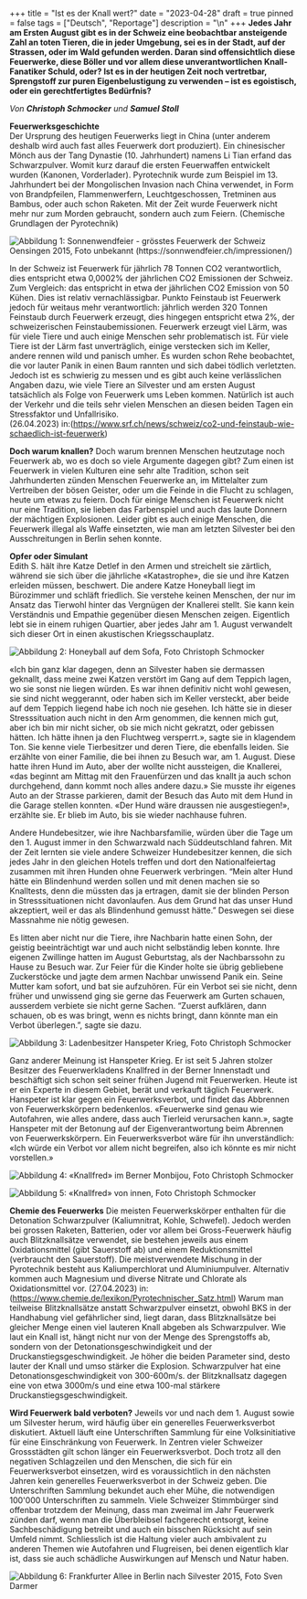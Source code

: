 +++
title = "Ist es der Knall wert?"
date = "2023-04-28"
draft = true
pinned = false
tags = ["Deutsch", "Reportage"]
description = "\n"
+++
**Jedes Jahr am Ersten August gibt es in der Schweiz eine beobachtbar ansteigende Zahl an toten Tieren, die in jeder Umgebung, sei es in der Stadt, auf der Strassen, oder im Wald gefunden werden. Daran sind offensichtlich diese Feuerwerke, diese Böller und vor allem diese unverantwortlichen Knall-Fanatiker Schuld, oder?
Ist es in der heutigen Zeit noch vertretbar, Sprengstoff zur puren Eigenbelustigung zu verwenden – ist es egoistisch, oder ein gerechtfertigtes Bedürfnis?**

*Von **Christoph Schmocker** und **Samuel Stoll***

**Feuerwerksgeschichte**\
Der Ursprung des heutigen Feuerwerks liegt in China (unter anderem deshalb wird auch fast alles Feuerwerk dort produziert). Ein chinesischer Mönch aus der Tang Dynastie (10. Jahrhundert) namens Li Tian erfand das Schwarzpulver. Womit kurz darauf die ersten Feuerwaffen entwickelt wurden (Kanonen, Vorderlader). Pyrotechnik wurde zum Beispiel im 13. Jahrhundert bei der Mongolischen Invasion nach China verwendet, in Form von Brandpfeilen, Flammenwerfern, Leuchtgeschossen, Tretminen aus Bambus, oder auch schon Raketen. Mit der Zeit wurde Feuerwerk nicht mehr nur zum Morden gebraucht, sondern auch zum Feiern. (Chemische Grundlagen der Pyrotechnik)

![Abbildung 1: Sonnenwendfeier - grösstes Feuerwerk der Schweiz   Oensingen 2015, Foto unbekannt (https://sonnwendfeier.ch/impressionen/)](bild5.jpg)

In der Schweiz ist Feuerwerk für jährlich 78 Tonnen CO2 verantwortlich, dies entspricht etwa 0,0002% der jährlichen CO2 Emissionen der Schweiz. Zum Vergleich: das entspricht in etwa der jährlichen CO2 Emission von 50 Kühen. Dies ist relativ vernachlässigbar. Punkto Feinstaub ist Feuerwerk jedoch für weitaus mehr verantwortlich: jährlich werden 320 Tonnen Feinstaub durch Feuerwerk erzeugt, dies hingegen entspricht etwa 2%, der schweizerischen Feinstaubemissionen. Feuerwerk erzeugt viel Lärm, was für viele Tiere und auch einige Menschen sehr problematisch ist. Für viele Tiere ist der Lärm fast unverträglich, einige verstecken sich im Keller, andere rennen wild und panisch umher. Es wurden schon Rehe beobachtet, die vor lauter Panik in einen Baum rannten und sich dabei tödlich verletzten. Jedoch ist es schwierig zu messen und es gibt auch keine verlässlichen Angaben dazu, wie viele Tiere an Silvester und am ersten August tatsächlich als Folge von Feuerwerk ums Leben kommen. Natürlich ist auch der Verkehr und die teils sehr vielen Menschen an diesen beiden Tagen ein Stressfaktor und Unfallrisiko.\
(26.04.2023) in:(<https://www.srf.ch/news/schweiz/co2-und-feinstaub-wie-schaedlich-ist-feuerwerk>)

**Doch warum knallen?**
Doch warum brennen Menschen heutzutage noch Feuerwerk ab, wo es doch so viele Argumente dagegen gibt? Zum einen ist Feuerwerk in vielen Kulturen eine sehr alte Tradition, schon seit Jahrhunderten zünden Menschen Feuerwerke an, im Mittelalter zum Vertreiben der bösen Geister, oder um die Feinde in die Flucht zu schlagen, heute um etwas zu feiern.
Doch für einige Menschen ist Feuerwerk nicht nur eine Tradition, sie lieben das Farbenspiel und auch das laute Donnern der mächtigen Explosionen. Leider gibt es auch einige Menschen, die Feuerwerk illegal als Waffe einsetzten, wie man am letzten Silvester bei den Ausschreitungen in Berlin sehen konnte. 

**Opfer oder Simulant**\
Edith S. hält ihre Katze Detlef in den Armen und streichelt sie zärtlich, während sie sich über die jährliche «Katastrophe», die sie und ihre Katzen erleiden müssen, beschwert. Die andere Katze Honeyball liegt im Bürozimmer und schläft friedlich. Sie verstehe keinen Menschen, der nur im Ansatz das Tierwohl hinter das Vergnügen der Knallerei stellt. Sie kann kein Verständnis und Empathie gegenüber diesen Menschen zeigen. Eigentlich lebt sie in einem ruhigen Quartier, aber jedes Jahr am 1. August verwandelt sich dieser Ort in einen akustischen Kriegsschauplatz. 

![Abbildung 2: Honeyball auf dem Sofa, Foto Christoph Schmocker](queency.jpg)


«Ich bin ganz klar dagegen, denn an Silvester haben sie dermassen geknallt, dass meine zwei Katzen verstört im Gang auf dem Teppich lagen, wo sie sonst nie liegen würden. Es war ihnen definitiv nicht wohl gewesen, sie sind nicht weggerannt, oder haben sich im Keller versteckt, aber beide auf dem Teppich liegend habe ich noch nie gesehen. Ich hätte sie in dieser Stresssituation auch nicht in den Arm genommen, die kennen mich gut, aber ich bin mir nicht sicher, ob sie mich nicht gekratzt, oder gebissen hätten. Ich hätte ihnen ja den Fluchtweg versperrt.», sagte sie in klagendem Ton. 
Sie kenne viele Tierbesitzer und deren Tiere, die ebenfalls leiden.
Sie erzählte von einer Familie, die bei ihnen zu Besuch war, am 1. August. Diese hatte ihren Hund im Auto, aber der wollte nicht aussteigen, die Knallerei, «das beginnt am Mittag mit den Frauenfürzen und das knallt ja auch schon durchgehend, dann kommt noch alles andere dazu.» Sie musste ihr eigenes Auto an der Strasse parkieren, damit der Besuch das Auto mit dem Hund in die Garage stellen konnten. «Der Hund wäre draussen nie ausgestiegen!», erzählte sie. Er blieb im Auto, bis sie wieder nachhause fuhren.

Andere Hundebesitzer, wie ihre Nachbarsfamilie, würden über die Tage um den 1. August immer in den Schwarzwald nach Süddeutschland fahren. Mit der Zeit lernten sie viele andere Schweizer Hundebesitzer kennen, die sich jedes Jahr in den gleichen Hotels treffen und dort den Nationalfeiertag zusammen mit ihren Hunden ohne Feuerwerk verbringen.
“Mein alter Hund hätte ein Blindenhund werden sollen und mit denen machen sie so Knalltests, denn die müssten das ja ertragen, damit sie der blinden Person in Stresssituationen nicht davonlaufen. Aus dem Grund hat das unser Hund akzeptiert, weil er das als Blindenhund gemusst hätte.” Deswegen sei diese Massnahme nie nötig gewesen.

Es litten aber nicht nur die Tiere, ihre Nachbarin hatte einen Sohn, der geistig beeinträchtigt war und auch nicht selbständig leben konnte. Ihre eigenen Zwillinge hatten im August Geburtstag, als der Nachbarssohn zu Hause zu Besuch war. Zur Feier für die Kinder holte sie übrig gebliebene Zuckerstöcke und jagte dem armen Nachbar unwissend Panik ein. Seine Mutter kam sofort, und bat sie aufzuhören.
Für ein Verbot sei sie nicht, denn früher und unwissend ging sie gerne das Feuerwerk am Gurten schauen, ausserdem verbiete sie nicht gerne Sachen. “Zuerst aufklären, dann schauen, ob es was bringt, wenn es nichts bringt, dann könnte man ein Verbot überlegen.”, sagte sie dazu.

![Abbildung 3: Ladenbesitzer Hanspeter Krieg, Foto Christoph Schmocker]()

Ganz anderer Meinung ist Hanspeter Krieg. Er ist seit 5 Jahren stolzer Besitzer des Feuerwerkladens Knallfred in der Berner Innenstadt und beschäftigt sich schon seit seiner frühen Jugend mit Feuerwerken. Heute ist er ein Experte in diesem Gebiet, berät und verkauft täglich Feuerwerk. Hanspeter ist klar gegen ein Feuerwerksverbot, und findet das Abbrennen von Feuerwerkskörpern bedenkenlos. «Feuerwerke sind genau wie Autofahren, wie alles andere, dass auch Tierleid verursachen kann.», sagte Hanspeter mit der Betonung auf der Eigenverantwortung beim Abrennen von Feuerwerkskörpern. Ein Feuerwerksverbot wäre für ihn unverständlich: «Ich würde ein Verbot vor allem nicht begreifen, also ich könnte es mir nicht vorstellen.»

![Abbildung 4: «Knallfred» im Berner Monbijou, Foto Christoph Schmocker](aussen-knall.jpg)

![Abbildung 5: «Knallfred» von innen, Foto Christoph Schmocker](inna.jpg)

**Chemie des Feuerwerks**
Die meisten Feuerwerkskörper enthalten für die Detonation Schwarzpulver (Kaliumnitrat, Kohle, Schwefel). Jedoch werden bei grossen Raketen, Batterien, oder vor allem bei Gross-Feuerwerk häufig auch Blitzknallsätze verwendet, sie bestehen jeweils aus einem Oxidationsmittel (gibt Sauerstoff ab) und einem Reduktionsmittel (verbraucht den Sauerstoff). Die meistverwendete Mischung in der Pyrotechnik besteht aus Kaliumperchlorat und Aluminiumpulver. Alternativ kommen auch Magnesium und diverse Nitrate und Chlorate als Oxidationsmittel vor. (27.04.2023) in:(https://www.chemie.de/lexikon/Pyrotechnischer_Satz.html)
Warum man teilweise Blitzknallsätze anstatt Schwarzpulver einsetzt, obwohl BKS in der Handhabung viel gefährlicher sind, liegt daran, dass Blitzknallsätze bei gleicher Menge einen viel lauteren Knall abgeben als Schwarzpulver. 
Wie laut ein Knall ist, hängt nicht nur von der Menge des Sprengstoffs ab, sondern von der Detonationsgeschwindigkeit und der Druckanstiegsgeschwindigkeit. Je höher die beiden Parameter sind, desto lauter der Knall und umso stärker die Explosion. Schwarzpulver hat eine Detonationsgeschwindigkeit von 300-600m/s. der Blitzknallsatz dagegen eine von etwa 3000m/s und eine etwa 100-mal stärkere Druckanstiegsgeschwindigkeit.

**Wird Feuerwerk bald verboten?**
Jeweils vor und nach dem 1. August sowie um Silvester herum, wird häufig über ein generelles Feuerwerksverbot diskutiert. Aktuell läuft eine Unterschriften Sammlung für eine Volksinitiative für eine Einschränkung von Feuerwerk. In Zentren vieler Schweizer Grossstädten gilt schon länger ein Feuerwerksverbot. 
Doch trotz all den negativen Schlagzeilen und den Menschen, die sich für ein Feuerwerksverbot einsetzen, wird es voraussichtlich in den nächsten Jahren kein generelles Feuerwerksverbot in der Schweiz geben. Die Unterschriften Sammlung bekundet auch eher Mühe, die notwendigen 100'000 Unterschriften zu sammeln. Viele Schweizer Stimmbürger sind offenbar trotzdem der Meinung, dass man zweimal im Jahr Feuerwerk zünden darf, wenn man die Überbleibsel fachgerecht entsorgt, keine Sachbeschädigung betreibt und auch ein bisschen Rücksicht auf sein Umfeld nimmt. Schliesslich ist die Haltung vieler auch ambivalent zu anderen Themen wie Autofahren und Flugreisen, bei denen eigentlich klar ist, dass sie auch schädliche Auswirkungen auf Mensch und Natur haben.

![Abbildung 6: Frankfurter Allee in Berlin nach Silvester 2015, Foto Sven Darmer]()